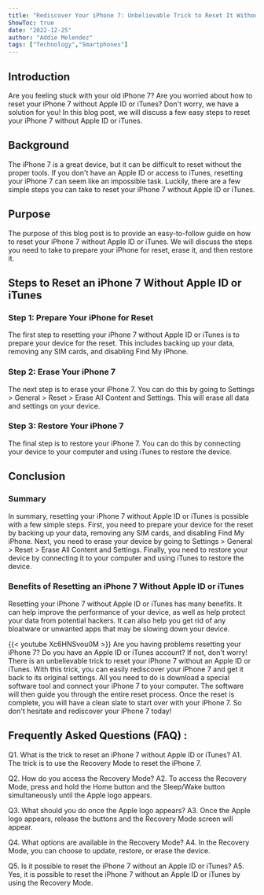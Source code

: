 ```yaml
---
title: "Rediscover Your iPhone 7: Unbelievable Trick to Reset It Without Apple ID or iTunes!"
ShowToc: true 
date: "2022-12-25"
author: "Addie Melendez" 
tags: ["Technology","Smartphones"]
---
```

## Introduction

Are you feeling stuck with your old iPhone 7? Are you worried about how to reset your iPhone 7 without Apple ID or iTunes? Don't worry, we have a solution for you! In this blog post, we will discuss a few easy steps to reset your iPhone 7 without Apple ID or iTunes. 

## Background

The iPhone 7 is a great device, but it can be difficult to reset without the proper tools. If you don't have an Apple ID or access to iTunes, resetting your iPhone 7 can seem like an impossible task. Luckily, there are a few simple steps you can take to reset your iPhone 7 without Apple ID or iTunes. 

## Purpose

The purpose of this blog post is to provide an easy-to-follow guide on how to reset your iPhone 7 without Apple ID or iTunes. We will discuss the steps you need to take to prepare your iPhone for reset, erase it, and then restore it. 

## Steps to Reset an iPhone 7 Without Apple ID or iTunes

### Step 1: Prepare Your iPhone for Reset

The first step to resetting your iPhone 7 without Apple ID or iTunes is to prepare your device for the reset. This includes backing up your data, removing any SIM cards, and disabling Find My iPhone. 

### Step 2: Erase Your iPhone 7

The next step is to erase your iPhone 7. You can do this by going to Settings > General > Reset > Erase All Content and Settings. This will erase all data and settings on your device. 

### Step 3: Restore Your iPhone 7

The final step is to restore your iPhone 7. You can do this by connecting your device to your computer and using iTunes to restore the device. 

## Conclusion

### Summary

In summary, resetting your iPhone 7 without Apple ID or iTunes is possible with a few simple steps. First, you need to prepare your device for the reset by backing up your data, removing any SIM cards, and disabling Find My iPhone. Next, you need to erase your device by going to Settings > General > Reset > Erase All Content and Settings. Finally, you need to restore your device by connecting it to your computer and using iTunes to restore the device. 

### Benefits of Resetting an iPhone 7 Without Apple ID or iTunes

Resetting your iPhone 7 without Apple ID or iTunes has many benefits. It can help improve the performance of your device, as well as help protect your data from potential hackers. It can also help you get rid of any bloatware or unwanted apps that may be slowing down your device.

{{< youtube Xc6HNSvou0M >}} 
Are you having problems resetting your iPhone 7? Do you have an Apple ID or iTunes account? If not, don't worry! There is an unbelievable trick to reset your iPhone 7 without an Apple ID or iTunes. With this trick, you can easily rediscover your iPhone 7 and get it back to its original settings. All you need to do is download a special software tool and connect your iPhone 7 to your computer. The software will then guide you through the entire reset process. Once the reset is complete, you will have a clean slate to start over with your iPhone 7. So don't hesitate and rediscover your iPhone 7 today!

## Frequently Asked Questions (FAQ) :
Q1. What is the trick to reset an iPhone 7 without Apple ID or iTunes?
A1. The trick is to use the Recovery Mode to reset the iPhone 7. 

Q2. How do you access the Recovery Mode?
A2. To access the Recovery Mode, press and hold the Home button and the Sleep/Wake button simultaneously until the Apple logo appears. 

Q3. What should you do once the Apple logo appears?
A3. Once the Apple logo appears, release the buttons and the Recovery Mode screen will appear. 

Q4. What options are available in the Recovery Mode?
A4. In the Recovery Mode, you can choose to update, restore, or erase the device. 

Q5. Is it possible to reset the iPhone 7 without an Apple ID or iTunes?
A5. Yes, it is possible to reset the iPhone 7 without an Apple ID or iTunes by using the Recovery Mode.


